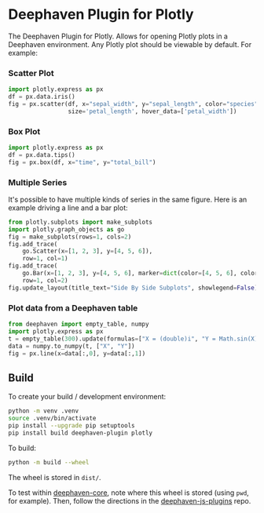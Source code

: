 # Deephaven Plugin for Plotly

The Deephaven Plugin for Plotly. Allows for opening Plotly plots in a Deephaven environment. Any Plotly plot
should be viewable by default. For example:

### Scatter Plot
```python
import plotly.express as px
df = px.data.iris()
fig = px.scatter(df, x="sepal_width", y="sepal_length", color="species",
                 size='petal_length', hover_data=['petal_width'])
```

### Box Plot
```python
import plotly.express as px
df = px.data.tips()
fig = px.box(df, x="time", y="total_bill")
```

### Multiple Series
It's possible to have multiple kinds of series in the same figure. Here is an example driving a line and a bar plot:
```python
from plotly.subplots import make_subplots
import plotly.graph_objects as go
fig = make_subplots(rows=1, cols=2)
fig.add_trace(
    go.Scatter(x=[1, 2, 3], y=[4, 5, 6]),
    row=1, col=1)
fig.add_trace(
    go.Bar(x=[1, 2, 3], y=[4, 5, 6], marker=dict(color=[4, 5, 6], coloraxis="coloraxis")),
    row=1, col=2)
fig.update_layout(title_text="Side By Side Subplots", showlegend=False)
```

### Plot data from a Deephaven table
```python
from deephaven import empty_table, numpy
import plotly.express as px
t = empty_table(300).update(formulas=["X = (double)i", "Y = Math.sin(X)"])
data = numpy.to_numpy(t, ["X", "Y"])
fig = px.line(x=data[:,0], y=data[:,1])
```

## Build

To create your build / development environment:

```sh
python -m venv .venv
source .venv/bin/activate
pip install --upgrade pip setuptools
pip install build deephaven-plugin plotly
```

To build:

```sh
python -m build --wheel
```

The wheel is stored in `dist/`. 

To test within [deephaven-core](https://github.com/deephaven/deephaven-core), note where this wheel is stored (using `pwd`, for example).
Then, follow the directions in the [deephaven-js-plugins](https://github.com/deephaven/deephaven-js-plugins) repo.

